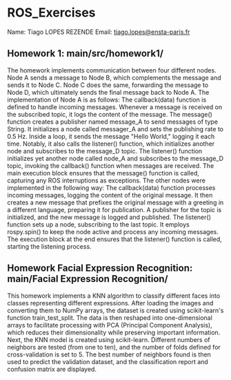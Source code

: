 # ROS_Exercises

Name: Tiago LOPES REZENDE
Email: tiago.lopes@ensta-paris.fr

## Homework 1: main/src/homework1/

The homework implements communication between four different nodes. Node A sends a message to Node B, which complements the message and sends it to Node C. Node C does the same, forwarding the message to Node D, which ultimately sends the final message back to Node A.
The implementation of Node A is as follows:
The callback(data) function is defined to handle incoming messages. Whenever a message is received on the subscribed topic, it logs the content of the message. The message() function creates a publisher named message_A to send messages of type String. It initializes a node called messager_A and sets the publishing rate to 0.5 Hz. Inside a loop, it sends the message "Hello World," logging it each time. Notably, it also calls the listener() function, which initializes another node and subscribes to the message_D topic.
The listener() function initializes yet another node called node_A and subscribes to the message_D topic, invoking the callback() function when messages are received. The main execution block ensures that the message() function is called, capturing any ROS interruptions as exceptions.
The other nodes were implemented in the following way:
The callback(data) function processes incoming messages, logging the content of the original message. It then creates a new message that prefixes the original message with a greeting in a different language, preparing it for publication. A publisher for the topic is initialized, and the new message is logged and published.
The listener() function sets up a node, subscribing to the last topic. It employs rospy.spin() to keep the node active and process any incoming messages. The execution block at the end ensures that the listener() function is called, starting the listening process.

## Homework Facial Expression Recognition: main/Facial Expression Recognition/

This homework implements a KNN algorithm to classify different faces into classes representing different expressions. After loading the images and converting them to NumPy arrays, the dataset is created using scikit-learn's function train_test_split. The data is then reshaped into one-dimensional arrays to facilitate processing with PCA (Principal Component Analysis), which reduces their dimensionality while preserving important information. Next, the KNN model is created using scikit-learn. Different numbers of neighbors are tested (from one to ten), and the number of folds defined for cross-validation is set to 5. The best number of neighbors found is then used to predict the validation dataset, and the classification report and confusion matrix are displayed.

